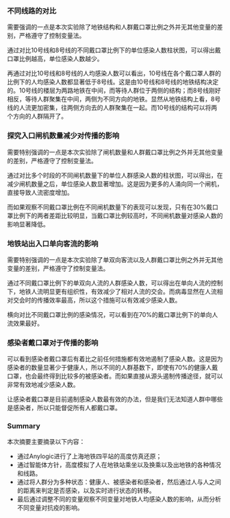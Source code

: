### 不同线路的对比

需要强调的一点是本次实验除了地铁结构和人群戴口罩比例之外并无其他变量的差别，严格遵守了控制变量法。

通过对比10号线和8号线的不同戴口罩比例下的单位感染人数柱状图，可以得出戴口罩比例越高，单位感染人数越少。

再通过对比10号线和8号线的人均感染人数可以看出，10号线在各个戴口罩人群的比例下的人均感染人数都显著低于8号线。这是由10号线和8号线的地铁结构决定的。10号线的楼层为两路地铁在中间，而等待人群位于两侧的结构；而8号线刚好相反，等待人群聚集在中间，两侧为不同方向的地铁。显然从地铁结构上看，8号线的人流更加密集，往两侧方向去的人群聚集在一起。而10号线的结构可以将两个方向的人群隔开了。

### 探究入口闸机数量减少对传播的影响

需要特别强调的一点是本次实验除了闸机数量和人群戴口罩比例之外并无其他变量的差别，严格遵守了控制变量法。

通过对比多个时段的不同闸机数量下的单位人群感染人数的柱状图，可以得出，在减少闸机数量之后，单位感染人数显著增加。这是因为更多的人涌向同一个闸机，直接导致人流密度增加。

而如果观察不同戴口罩比例在不同闸机数量下的表现可以发现，只有在30%戴口罩比例下的两者差距比较明显，当戴口罩比例较高时，不同闸机数量对感染人数的影响显著降低。

### 地铁站出入口单向客流的影响

需要特别强调的一点是本次实验除了单双向客流以及人群戴口罩比例之外并无其他变量的差别，严格遵守了控制变量法。

通过不同戴口罩比例下的单双向人流的人群感染人数，可以得出在单向人流的控制下，地铁人流明显更有组织性，有效减少了相对人流的交会。而病毒显然在人流相对交会时的传播效率最高，所以这个措施可以有效减少感染人数。

横向对比不同戴口罩比例的感染情况，可以看到在70%的戴口罩比例下的单向人流效果最好。

### 感染者戴口罩对于传播的影响

可以看到感染者戴口罩后有着比之前任何措施都有效地遏制了感染人数。这是因为感染者的数量显著少于健康人，所以不同的人群基数下，即使有70%的健康人戴口罩，也会最终得到比较多的被感染者。而如果直接从源头遏制传播途径，就可以非常有效地减少感染人数。

让感染者戴口罩是目前遏制感染人数最有效的办法，但是我们无法知道人群中哪些是感染者，所以只能督促所有人都戴口罩。





### Summary

本次摘要主要摘录以下内容：

- 通过Anylogic进行了上海地铁四平站的高度仿真还原；
- 通过智能体方针，高度模拟了人在地铁站乘坐以及换乘以及出地铁的各种情况和线路。
- 通过将人群分为多种状态：健康人、被感染者和感染者，然后通过人与人之间的距离来判定是否感染，以及实时进行状态的转移。
- 最后通过调整不同的变量观察不同变量对地铁人均感染人数的影响，从而分析不同变量对抗疫的影响。
